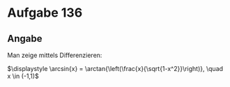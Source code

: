 # Aufgabe 136
## Angabe

Man zeige mittels Differenzieren:

$\displaystyle \arcsin{x} = \arctan{\left(\frac{x}{\sqrt{1-x^2}}\right)}, \quad x \in (-1,1)$